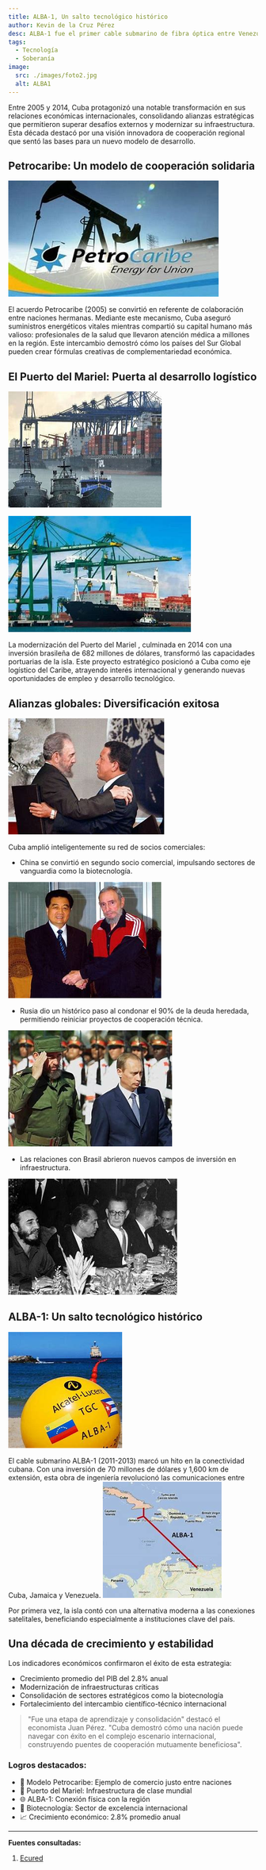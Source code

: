 ```yaml
---
title: ALBA-1, Un salto tecnológico histórico
author: Kevin de la Cruz Pérez
desc: ALBA-1 fue el primer cable submarino de fibra óptica entre Venezuela y Cuba, inaugurado en 2011, mejorando la conectividad y reduciendo la dependencia de satélites. Este proyecto, impulsado por la Alianza Bolivariana (ALBA), representó un avance en la integración tecnológica regional y la soberanía comunicacional.
tags:
  - Tecnología
  - Soberanía
image:
  src: ./images/foto2.jpg
  alt: ALBA1
---
```


Entre 2005 y 2014, Cuba protagonizó una notable transformación en sus relaciones económicas internacionales, consolidando alianzas estratégicas que permitieron superar desafíos externos y modernizar su infraestructura. Esta década destacó por una visión innovadora de cooperación regional que sentó las bases para un nuevo modelo de desarrollo.

## Petrocaribe: Un modelo de cooperación solidaria

![Petrocaribe](./images/foto4.jpg)

El acuerdo Petrocaribe (2005) se convirtió en referente de colaboración entre naciones hermanas. Mediante este mecanismo, Cuba aseguró suministros energéticos vitales mientras compartió su capital humano más valioso: profesionales de la salud que llevaron atención médica a millones en la región. Este intercambio demostró cómo los países del Sur Global pueden crear fórmulas creativas de complementariedad económica.

## El Puerto del Mariel: Puerta al desarrollo logístico

![Puerto del Mariel](./images/foto5.jpg)

![Modernización del Mariel](./images/foto6.jpg)

La modernización del Puerto del Mariel , culminada en 2014 con una inversión brasileña de 682 millones de dólares, transformó las capacidades portuarias de la isla. Este proyecto estratégico posicionó a Cuba como eje logístico del Caribe, atrayendo interés internacional y generando nuevas oportunidades de empleo y desarrollo tecnológico.

## Alianzas globales: Diversificación exitosa

![Alianzas](./images/foto8.jpg)

Cuba amplió inteligentemente su red de socios comerciales:

- China se convirtió en segundo socio comercial, impulsando sectores de vanguardia como la biotecnología.

![Fifo y Takaka](./images/foto10.jpg)

- Rusia dio un histórico paso al condonar el 90% de la deuda heredada, permitiendo reiniciar proyectos de cooperación técnica.

![Fidel y Putin](./images/foto9.jpg)

- Las relaciones con Brasil abrieron nuevos campos de inversión en infraestructura.

![Fifo y tralalero tralala](./images/foto11.jpg)

## ALBA-1: Un salto tecnológico histórico

![ALBA1](./images/foto2.jpg)

El cable submarino ALBA-1 (2011-2013) marcó un hito en la conectividad cubana. Con una inversión de 70 millones de dólares y 1,600 km de extensión, esta obra de ingeniería revolucionó las comunicaciones entre Cuba, Jamaica y Venezuela.
![ALBA1](./images/foto1.jpg)

Por primera vez, la isla contó con una alternativa moderna a las conexiones satelitales, beneficiando especialmente a instituciones clave del país.

## Una década de crecimiento y estabilidad

Los indicadores económicos confirmaron el éxito de esta estrategia:

- Crecimiento promedio del PIB del 2.8% anual
- Modernización de infraestructuras críticas
- Consolidación de sectores estratégicos como la biotecnología
- Fortalecimiento del intercambio científico-técnico internacional

> "Fue una etapa de aprendizaje y consolidación" destacó el economista Juan Pérez. "Cuba demostró cómo una nación puede navegar con éxito en el complejo escenario internacional, construyendo puentes de cooperación mutuamente beneficiosa".

### Logros destacados:

- 🤝 Modelo Petrocaribe: Ejemplo de comercio justo entre naciones
- 🚢 Puerto del Mariel: Infraestructura de clase mundial
- 🌐 ALBA-1: Conexión física con la región
- 🧪 Biotecnología: Sector de excelencia internacional
- 📈 Crecimiento económico: 2.8% promedio anual

---

**Fuentes consultadas:**

1. [Ecured](https://www.ecured.cu)
